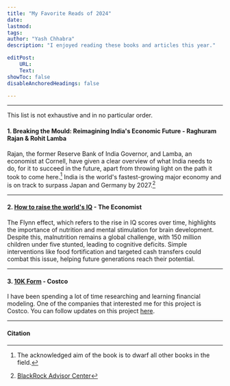 ```yaml
---
title: "My Favorite Reads of 2024"
date: 
lastmod: 
tags: 
author: "Yash Chhabra"
description: "I enjoyed reading these books and articles this year."

editPost:
    URL: 
    Text: 
showToc: false
disableAnchoredHeadings: false

---
```


---
This list is not exhaustive and in no particular order.

#### 1. Breaking the Mould: Reimagining India's Economic Future - Raghuram Rajan & Rohit Lamba

Rajan, the former Reserve Bank of India Governor, and Lamba, an economist at Cornell, have given a clear overview of what India needs to do, for it to succeed in the future, apart from throwing light on the path it took to come here.[^1] India is the world's fastest-growing major economy and is on track to surpass Japan and Germany by 2027.[^2]

[^1]: The acknowledged aim of the book is to dwarf all other books in the field.
[^2]: [BlackRock Advisor Center](https://www.blackrock.com/us/financial-professionals/insights/exploring-india-economy)

---

#### 2. [How to raise the world's IQ](https://www.economist.com/leaders/2024/07/11/how-to-raise-the-worlds-iq) - The Economist

The Flynn effect, which refers to the rise in IQ scores over time, highlights the importance of nutrition and mental stimulation for brain development. Despite this, malnutrition remains a global challenge, with 150 million children under five stunted, leading to cognitive deficits. Simple interventions like food fortification and targeted cash transfers could combat this issue, helping future generations reach their potential.

---

#### 3. [10K Form](https://s201.q4cdn.com/287523651/files/doc_financials/2023/ar/cost-annual-report-final-pdf-from-dfin.pdf) - Costco

I have been spending a lot of time researching and learning financial modeling. One of the companies that interested me for this project is Costco. You can follow updates on this project [here](https://yash-c-nus.github.io/resume/papers/).



---

#### Citation

